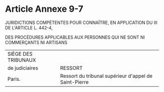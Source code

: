 # Article Annexe 9-7

JURIDICTIONS COMPÉTENTES POUR CONNAÎTRE, EN APPLICATION DU III DE L'ARTICLE L. 442-4,

DES PROCÉDURES APPLICABLES AUX PERSONNES QUI NE SONT NI COMMERÇANTS NI ARTISANS

|  |  |
| --- | --- |
| SIÈGE DES TRIBUNAUX
de judiciaires | RESSORT |
| Paris. | Ressort du tribunal supérieur d'appel de Saint-Pierre |
